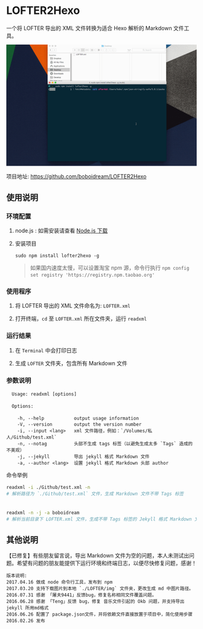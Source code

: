 # LOFTER2Hexo
一个将 LOFTER 导出的 XML 文件转换为适合 Hexo 解析的 Markdown 文件工具。

![效果图](https://github.com/boboidream/LOFTER2Hexo/blob/master/img/2017-04-16.gif)

项目地址: https://github.com/boboidream/LOFTER2Hexo

## 使用说明

### 环境配置
1. node.js : 如需安装请查看 [Node.js 下载](https://nodejs.org/en/download/)

2. 安装项目

    ```
    sudo npm install lofter2hexo -g
    ```

    > 如果国内速度太慢，可以设置淘宝 npm 源，命令行执行 `npm config set registry 'https://registry.npm.taobao.org'`

### 使用程序

1. 将 LOFTER 导出的 XML 文件命名为: `LOFTER.xml`

2. 打开终端，`cd` 至 `LOFTER.xml` 所在文件夹，运行 `readxml`

### 运行结果

1. 在 `Terminal` 中会打印日志

2. 生成 `LOFTER` 文件夹，包含所有 Markdown 文件

### 参数说明
```
  Usage: readxml [options]

  Options:

    -h, --help           output usage information
    -V, --version        output the version number
    -i, --input <lang>   xml 文件路径，例如：`/Volumes/私人/Github/test.xml`
    -n, --notag          头部不生成 tags 标签（以避免生成太多 `Tags` 造成的不美观）
    -j, --jekyll         导出 jekyll 格式 Markdown 文件
    -a, --author <lang>  设置 jekyll 格式 Markdown 头部 author
```

命令举例
```bash
readxml -i ./Github/test.xml -n 
# 解析路径为 `./Github/test.xml` 文件，生成 Markdown 文件不带 Tags 标签


readxml -n -j -a boboidream 
# 解析当前目录下 LOFTER.xml 文件，生成不带 Tags 标签的 Jekyll 格式 Markdown 文件，头部 author: boboidream
```

## 其他说明
【已修复】有些朋友留言说，导出 Markdown 文件为空的问题，本人未测试出问题。希望有问题的朋友能提供下运行环境和终端日志，以便尽快修复问题，感谢！


```
版本说明:
2017.04.16 做成 node 命令行工具，发布到 npm
2017.03.20 支持下载图片到本地 `./LOFTER/img` 文件夹，更改生成 md 中图片路径。
2016.07.31 感谢 「屠夫9441」反馈bug，修复名称相同文件覆盖问题。
2016.06.28 感谢 「Teng」反馈 bug，修复 音乐文件引起的 Okb 问题，并支持导出 jekyll 所用md格式
2016.06.26 配置了 package.json文件，并将依赖文件直接放置于项目中，简化使用步骤
2016.02.26 发布
```
